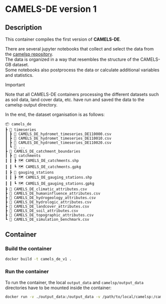 # CAMELS-DE version 1

## Description

This container compiles the first version of **CAMELS-DE**.

There are several jupyter notebooks that collect and select the data from the [camelsp repository](https://github.com/camels-DE/camelsp).  
The data is organized in a way that resembles the structure of the CAMELS-GB dataset.  
Some notebooks also postprocess the data or calculate additional variables and statistics.  

> [!IMPORTANT]
> Note that all CAMELS-DE containers processing the different datasets such as soil data, land cover data, etc. have run and saved the data to the camelsp output directory.  

In the end, the dataset organisation is as follows:

```
📦 camels_de
┣ 📂 timeseries
┃ ┣ 📜 CAMELS_DE_hydromet_timeseries_DE110000.csv
┃ ┣ 📜 CAMELS_DE_hydromet_timeseries_DE110010.csv
┃ ┣ 📜 CAMLES_DE_hydromet_timeseries_DE110020.csv
┃ ┗ 📜 ...
┣ 📂 CAMELS_DE_catchment_boundaries
┃ ┣ 📂 catchments
┃ ┃ ┣ 🗺️ CAMELS_DE_catchments.shp
┃ ┃ ┗ 🗺️ CAMELS_DE_catchments.gpkg
┃ ┣ 📂 gauging_stations
┃ ┃ ┣ 🗺️ CAMELS_DE_gauging_stations.shp
┃ ┃ ┗ 🗺️ CAMELS_DE_gauging_stations.gpkg
┣ 📜 CAMELS_DE_climatic_attributes.csv
┣ 📜 CAMELS_DE_humaninfluence_attributes.csv
┣ 📜 CAMELS_DE_hydrogeology_attributes.csv
┣ 📜 CAMELS_DE_hydrologic_attributes.csv
┣ 📜 CAMELS_DE_landcover_attributes.csv
┣ 📜 CAMELS_DE_soil_attributes.csv
┣ 📜 CAMELS_DE_topographic_attributes.csv
┗ 📜 CAMELS_DE_simulation_benchmark.csv
```

## Container

### Build the container

```bash
docker build -t camels_de_v1 .
```

### Run the container

To run the container, the local `output_data` and `camelsp/output_data` directories have to be mounted inside the container:

```bash
docker run -v ./output_data:/output_data -v /path/to/local/camelsp:/camelsp -it --rm camels_de_v1
```
